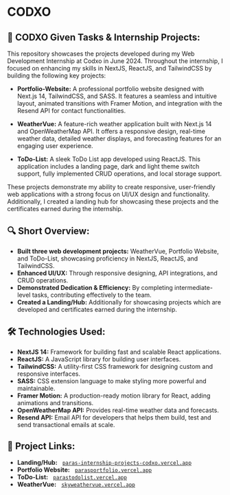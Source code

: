 # CODXO
<!-- <hr/><hr/> -->

## 📝 CODXO Given Tasks & Internship Projects:

This repository showcases the projects developed during my Web Development Internship at Codxo in June 2024. Throughout the internship, I focused on enhancing my skills in NextJS, ReactJS, and TailwindCSS by building the following key projects:

- **Portfolio-Website:** A professional portfolio website designed with Next.js 14, TailwindCSS, and SASS. It features a seamless and intuitive layout, animated transitions with Framer Motion, and integration with the Resend API for contact functionalities.

- **WeatherVue:** A feature-rich weather application built with Next.js 14 and OpenWeatherMap API. It offers a responsive design, real-time weather data, detailed weather displays, and forecasting features for an engaging user experience.

- **ToDo-List:** A sleek ToDo List app developed using ReactJS. This application includes a landing page, dark and light theme switch support, fully implemented CRUD operations, and local storage support.

These projects demonstrate my ability to create responsive, user-friendly web applications with a strong focus on UI/UX design and functionality. Additionally, I created a landing hub for showcasing these projects and the certificates earned during the internship.

## 🔍 Short Overview:

- **Built three web development projects:** WeatherVue, Portfolio Website, and ToDo-List, showcasing proficiency in NextJS, ReactJS, and TailwindCSS.
- **Enhanced UI/UX:** Through responsive designing, API integrations, and CRUD operations.
- **Demonstrated Dedication & Efficiency:** By completing intermediate-level tasks, contributing effectively to the team.
- **Created a Landing/Hub:** Additionally for showcasing projects which are developed and certificates earned during the internship.

## 🛠️ Technologies Used:

- **NextJS 14:** Framework for building fast and scalable React applications.
- **ReactJS:** A JavaScript library for building user interfaces.
- **TailwindCSS:** A utility-first CSS framework for designing custom and responsive interfaces.
- **SASS:** CSS extension language to make styling more powerful and maintainable.
- **Framer Motion:** A production-ready motion library for React, adding animations and transitions.
- **OpenWeatherMap API:** Provides real-time weather data and forecasts.
- **Resend API:** Email API for developers that helps them build, test and send transactional emails at scale.

## 🔗 Project Links:
- **Landing/Hub:** &nbsp; [```paras-internship-projects-codxo.vercel.app```](https://paras-internship-projects-codxo.vercel.app/)
- **Portfolio Website:** &nbsp; [```parasportfolio.vercel.app```](https://parasportfolio.vercel.app/)
- **ToDo-List:** &nbsp; [```parastodolist.vercel.app```](https://parastodolist.vercel.app)
- **WeatherVue:** &nbsp; [```skyweathervue.vercel.app```](https://skyweathervue.vercel.app/)
